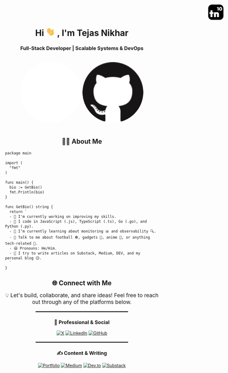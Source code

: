 <h1 align="center">
  Hi
  <img src="https://raw.githubusercontent.com/ABSphreak/ABSphreak/master/gifs/Hi.gif" width="30px">
  , I'm Tejas Nikhar
</h1>

<h3 align="center">
  Full-Stack Developer | Scalable Systems & DevOps
</h3>

<br>

<div align="center">
  <img alt="GIF"  height="200px" src="./assets/GitHub-Mark-Light-120px-plus.png#gh-dark-mode-only" style="border-radius:50%" />
  <img alt="GIF"  height="200px" src="./assets/GitHub-Mark-120px-plus.png#gh-light-mode-only" style="border-radius:50%" />
  <img alt="Personal Logo" height="50px" src="./assets/logo.png" style="position: absolute; top: 10px; right: 10px; padding: 5px;" />
</div>

<br>

<h2 align="center">👨‍💻 About Me</h2>

```golang
package main

import (
  "fmt"
)

func main() {
  bio := GetBio()
  fmt.Println(bio)
}

func GetBio() string {
  return `
  - 🏦 I'm currently working on improving my skills.
  - 🤔 I code in JavaScript (.js), TypeScript (.ts), Go (.go), and Python (.py).
  - 🌱 I’m currently learning about monitoring 📊 and observability 🔍.
  - 💬 Talk to me about football ⚽, gadgets 📱, anime 🎥, or anything tech-related 🤩.
  - 😄 Pronouns: He/Him.
  - 📝 I try to write articles on Substack, Medium, DEV, and my personal blog 😉.
  `
}
```

<h2 align="center">🌐 Connect with Me</h2>

<p align="center" style="font-size: 1.1rem;">
💡 Let's build, collaborate, and share ideas! Feel free to reach out through any of the platforms below.
</p>

<hr style="width: 60%; border: 1px solid #333; margin: 20px auto;">

<h3 align="center">🚀 Professional & Social</h3>

<div align="center">

[![X](https://img.shields.io/badge/X-%23000000.svg?logo=X&logoColor=white)](https://x.com/tejastn10)
[![LinkedIn](https://custom-icon-badges.demolab.com/badge/LinkedIn-000000?logo=linkedin-white&logoColor=fff)](https://www.linkedin.com/in/tejastn10/)
[![GitHub](https://img.shields.io/badge/GitHub-000000?logo=github&logoColor=white)](https://github.com/tejastn10)

</div>

<hr style="width: 60%; border: 1px solid #333; margin: 20px auto;">

<h3 align="center">✍️ Content & Writing</h3>

<div align="center">

[![Portfolio](https://img.shields.io/badge/Portfolio-%23000000.svg?logo=vercel&logoColor=white)](https://tejastn10.com)
[![Medium](https://img.shields.io/badge/Medium-000000?logo=medium&logoColor=white)](https://tejastn10.medium.com)
[![Dev.to](https://img.shields.io/badge/Dev.to-000000?logo=devdotto&logoColor=white)](https://dev.to/tejastn10)
[![Substack](https://img.shields.io/badge/Substack-000000?logo=substack&logoColor=white)](https://tejastn10.substack.com)

</div>
